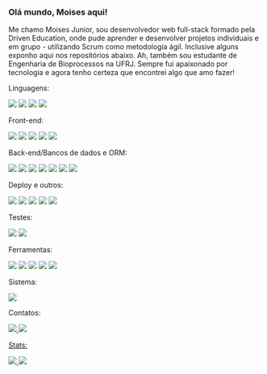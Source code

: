 <h3>Olá mundo, Moises aqui!</h3>

<p>
Me chamo Moises Junior, sou desenvolvedor web full-stack formado pela Driven Education, onde pude aprender e desenvolver projetos individuais e em grupo - utilizando Scrum como metodologia ágil. Inclusive alguns exponho aqui nos repositórios abaixo.
Ah, também sou estudante de Engenharia de Bioprocessos na UFRJ. Sempre fui apaixonado por tecnologia e agora tenho certeza que encontrei algo que amo fazer!
</p>

Linguagens:
<p>
    <img src="https://img.shields.io/badge/HTML5-E34F26?style=plastic&logo=html5&logoColor=white">
    <img src="https://img.shields.io/badge/CSS3-1572B6?style=plastic&logo=css3&logoColor=white">
    <img src="https://img.shields.io/badge/JavaScript-323330?style=plastic&logo=javascript&logoColor=F7DF1E">
    <img src="https://img.shields.io/badge/TypeScript-3178C6?style=plastic&logo=TypeScript&logoColor=white">
</p>

Front-end:
<p>
    <img src="https://img.shields.io/badge/React-61DAFB?style=plastic&logo=React&logoColor=white">
    <img src="https://img.shields.io/badge/React_Router-CA4245?style=plastic&logo=react-router&logoColor=white">
    <img src="https://img.shields.io/badge/styledcomponents-DB7093?style=plastic&logo=styled-components&logoColor=white">
    <img src="https://img.shields.io/badge/Material UI-007FFF?style=plastic&logo=MUI&logoColor=white">
    <img src="https://img.shields.io/badge/Vite-B73BFE?style=plastic&logo=vite&logoColor=FFD62E">
</p>

Back-end/Bancos de dados e ORM:
<p>
    <img src="https://img.shields.io/badge/Node.js-339933?style=plastic&logo=node.js&logoColor=white">
    <img src="https://img.shields.io/badge/Express.js-000000?style=plastic&logo=express&logoColor=white">
    <img src="https://img.shields.io/badge/JWT-000000?style=plastic&logo=JSON%20web%20tokens&logoColor=white">
    <img src="https://img.shields.io/badge/PostgreSQL-4169E1?style=plastic&logo=PostgreSQL&logoColor=white">
    <img src="https://img.shields.io/badge/MongoDB-47A248?style=plastic&logo=MongoDB&logoColor=white">
    <img src="https://img.shields.io/badge/Redis-DC382D?style=plastic&logo=redis&logoColor=white">
    <img src="https://img.shields.io/badge/Prisma-2D3748?style=plastic&logo=Prisma&logoColor=white">
</p>

Deploy e outros: 
<p>
    <img src="https://img.shields.io/badge/Vercel-000000?style=plastic&logo=vercel&logoColor=white">
    <img src="https://img.shields.io/badge/Heroku-430098?style=plastic&logo=heroku&logoColor=white">
    <img src="https://img.shields.io/badge/AWS-232F3E?style=plastic&logo=amazon aws&logoColor=white">
    <img src="https://img.shields.io/badge/Docker-2496ED?style=plastic&logo=Docker&logoColor=white">
    <img src="https://img.shields.io/badge/npm-CB3837?style=plastic&logo=npm&logoColor=white">
</p>

Testes:
<p>
    <img src="https://img.shields.io/badge/Cypress-17202C?style=plastic&logo=cypress&logoColor=white">
    <img src="https://img.shields.io/badge/Jest-C21325?style=plastic&logo=jest&logoColor=white">
</p>
    
Ferramentas:
<p>
    <img src="https://img.shields.io/badge/Git-F05032?style=plastic&logo=git&logoColor=white">
    <img src="https://img.shields.io/badge/CI/CD-2088FF?style=plastic&logo=GitHub Actions&logoColor=white">
    <img src="https://img.shields.io/badge/VSCode-007ACC?style=plastic&logo=visualstudiocode&logoColor=white">
    <img src="https://img.shields.io/badge/Trello-0052CC?style=plastic&logo=Trello&logoColor=white">
    <img src="https://img.shields.io/badge/Slack-4A154B?style=plastic&logo=Slack&logoColor=white">
</p>

Sistema: 
<p>
    <img src="https://img.shields.io/badge/Linux (Ubuntu)-E95420?style=plastic&logo=Ubuntu&logoColor=white">
</p>

Contatos:
<p>
    <a href="mailto:mdeosjr@gmail.com" 
       alt="Gmail"
       target="blank"
    />
    <img src="https://img.shields.io/badge/-Gmail-red?style=plastic&logo=Gmail&logoColor=white" />
    <a href="https://www.linkedin.com/in/moisesjr/" 
       alt="LinkedIn"
       target="blank"
    />
    <img src="https://img.shields.io/badge/LinkedIn-0A66C2?style=plastic&logo=LinkedIn&logoColor=white" />
</p>

Stats:
<div>
    <img src="https://github-readme-stats.vercel.app/api?username=mdeosjr" />
    <img src="https://github-readme-stats.vercel.app/api/top-langs/?username=mdeosjr" />
</div>

